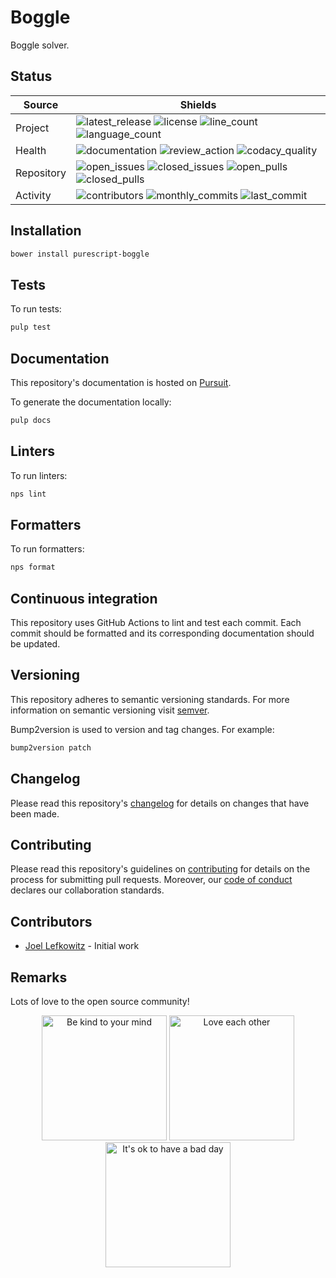 # Boggle

Boggle solver.

## Status

| Source     | Shields                                                       |
| ---------- | ------------------------------------------------------------- |
| Project    | ![latest_release] ![license] ![line_count] ![language_count]  |
| Health     | ![documentation] ![review_action] ![codacy_quality]           |
| Repository | ![open_issues] ![closed_issues] ![open_pulls] ![closed_pulls] |
| Activity   | ![contributors] ![monthly_commits] ![last_commit]             |

## Installation

```bash
bower install purescript-boggle
```

## Tests

To run tests:

```bash
pulp test
```

## Documentation

This repository's documentation is hosted on [Pursuit](https://pursuit.purescript.org/packages/purescript-boggle).

To generate the documentation locally:

```bash
pulp docs
```

## Linters

To run linters:

```bash
nps lint
```

## Formatters

To run formatters:

```bash
nps format
```

## Continuous integration

This repository uses GitHub Actions to lint and test each commit. Each commit should be formatted and its corresponding documentation should be updated.

## Versioning

This repository adheres to semantic versioning standards. For more information on semantic versioning visit [semver](https://semver.org).

Bump2version is used to version and tag changes. For example:

```bash
bump2version patch
```

## Changelog

Please read this repository's [changelog](CHANGELOG.md) for details on changes that have been made.

## Contributing

Please read this repository's guidelines on [contributing](CONTRIBUTING.md) for details on the process for submitting pull requests. Moreover, our [code of conduct](CODE_OF_CONDUCT.md) declares our collaboration standards.

## Contributors

- [Joel Lefkowitz](https://github.com/joellefkowitz) - Initial work

## Remarks

Lots of love to the open source community!

<p align='center'>
    <img width=200 height=200 src='https://media.giphy.com/media/osAcIGTSyeovPq6Xph/giphy.gif' alt='Be kind to your mind' />
    <img width=200 height=200 src='https://media.giphy.com/media/KEAAbQ5clGWJwuJuZB/giphy.gif' alt='Love each other' />
    <img width=200 height=200 src='https://media.giphy.com/media/WRWykrFkxJA6JJuTvc/giphy.gif' alt="It's ok to have a bad day" />
</p>

[latest_release]: https://img.shields.io/github/v/tag/joellefkowitz/purescript-boggle "Latest release"
[license]: https://img.shields.io/github/license/joellefkowitz/purescript-boggle "License"
[line_count]: https://img.shields.io/tokei/lines/github/joellefkowitz/purescript-boggle "Line count"
[language_count]: https://img.shields.io/github/languages/count/joellefkowitz/purescript-boggle "Language count"
[documentation]: https://pursuit.purescript.org/packages/purescript-boggle/badge "Documentation"
[review_action]: https://img.shields.io/github/actions/workflow/status/JoelLefkowitz/purescript-boggle/review.yml "Review action"
[codacy_quality]: https://img.shields.io/codacy/grade/ec080f55abf241a5bc4921f349bf6264 "Codacy quality"
[open_issues]: https://img.shields.io/github/issues/joellefkowitz/purescript-boggle "Open issues"
[closed_issues]: https://img.shields.io/github/issues-closed/joellefkowitz/purescript-boggle "Closed issues"
[open_pulls]: https://img.shields.io/github/issues-pr/joellefkowitz/purescript-boggle "Open pull requests"
[closed_pulls]: https://img.shields.io/github/issues-pr-closed/joellefkowitz/purescript-boggle "Closed pull requests"
[contributors]: https://img.shields.io/github/contributors/joellefkowitz/purescript-boggle "Contributors"
[monthly_commits]: https://img.shields.io/github/commit-activity/m/joellefkowitz/purescript-boggle "Monthly commits"
[last_commit]: https://img.shields.io/github/last-commit/joellefkowitz/purescript-boggle "Last commit"
